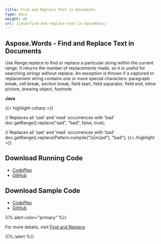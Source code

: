```yaml
---
title: Find and Replace Text in Documents
type: docs
weight: 40
url: /java/find-and-replace-text-in-documents/
---
```


## **Aspose.Words - Find and Replace Text in Documents**
Use Range.replace to find or replace a particular string within the current range. It returns the number of replacements made, so it is useful for searching strings without replace. An exception is thrown if a captured or replacement string contains one or more special characters: paragraph break, cell break, section break, field start, field separator, field end, inline picture, drawing object, footnote.

**Java**

{{< highlight csharp >}}

// Replaces all 'sad' and 'mad' occurrences with 'bad'
doc.getRange().replace("sad", "bad", false, true);

// Replaces all 'sad' and 'mad' occurrences with 'bad'
doc.getRange().replace(Pattern.compile("[s|m]ad"), "bad");
{{< /highlight >}}
## **Download Running Code**
- [CodePlex](https://asposewordsjavaapachepoi.codeplex.com/releases/view/618321)
- [GitHub](https://github.com/aspose-words/Aspose.Words-for-Java/releases/tag/Aspose.Words_Java_for_Apache_POI_WP-v1.0.0)
## **Download Sample Code**
- [CodePlex](https://asposewordsjavaapachepoi.codeplex.com/SourceControl/latest#src/main/java/com/aspose/words/examples/asposefeatures/workingwithtext/findnreplacetxt/AsposeFindnReplace.java)
- [GitHub](https://github.com/aspose-words/Aspose.Words-for-Java/blob/master/Plugins/Aspose_Words_for_Apache_POI/src/main/java/com/aspose/words/examples/asposefeatures/workingwithtext/findnreplacetxt/AsposeFindnReplace.java)

{{% alert color="primary" %}} 

For more details, visit [Find and Replace](/words/java/find-and-replace/).

{{% /alert %}}
